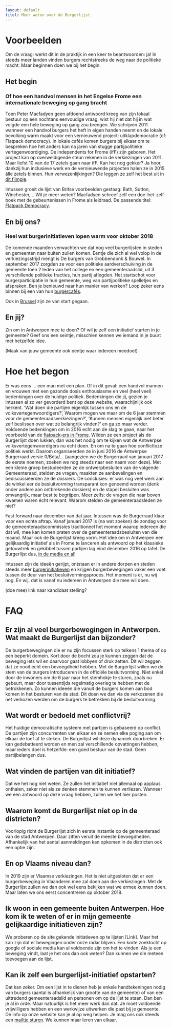 ```yaml
---
layout: default
titel: Meer weten over de Burgerlijst
---
```


# Voorbeelden
Om de vraag: werkt dit in de praktijk in een keer te beantwoorden: ja! In steeds meer landen vinden burgers rechtstreeks de weg naar de politieke macht. Maar beginnen doen we bij het begin.
 
## Het begin

### Of hoe een handvol mensen in het Engelse Frome een internationale beweging op gang bracht
 
Toen Peter Macfadyen geen afdoend antwoord kreeg van zijn lokaal bestuur op een nochtans eenvoudige vraag, wist hij niet dat hij in wat volgde een hele beweging op gang zou brengen. We schrijven 2011 wanneer een handvol burgers het heft in eigen handen neemt en de lokale bevolking warm maakt voor een vernieuwend project: uitklapdemocratie (of: Flatpack democracy).
In lokale cafés komen burgers bij elkaar om te bespreken hoe het anders kan na jaren van stugge partijpolitieke vertegenwoordiging. De independents for Frome (ifF) zijn geboren.
Het project kan op overweldigende steun rekenen in de verkiezingen van 2011. Maar liefst 10 van de 17 zetels gaan naar ifF. Kan het nog gekker? Ja hoor, dankzij hun inclusieve werk en de vernieuwende projecten halen ze in 2015 àlle zetels binnen.
Hun verwezenlijkingen? Die leggen ze zelf het best uit in [dit filmpje](https://www.youtube.com/watch?v=pMEDVG8237s).
 
Intussen groeit de lijst van Britse voorbeelden gestaag: Bath, Sutton, Winchester,…
Wil je meer weten? Macfadyen schreef zelf een doe-het-zelf-boek met de gebeurtenissen in Frome als leidraad. De passende titel: [Flatpack Democracy](http://www.flatpackdemocracy.co.uk/thebook/).
 
## En bij ons?

### Heel wat burgerinitiatieven lopen warm voor oktober 2018
 
De komende maanden verwachten we dat nog veel burgerlijsten in steden en gemeenten naar buiten zullen komen.
Eentje die zich al wel volop in de verkiezingsstrijd mengt is De burgers van Grobbendonk & Bouwel. In september 2017 zorgden ze voor een politieke aardverschuiving in de gemeente toen 2 leden van het college en een gemeenteraadslid, uit 3 verschillende politieke fracties, hun partij aflegden. Het startschot voor burgerparticipatie in hun gemeente, weg van partijpolitieke spelletjes en afspraken.
Ben je benieuwd naar hun manier van werken? Loop zeker eens binnen bij een van hun [burgercafés](http://deburgers.be/).

Ook in [Brussel](https://medium.com/@webrussels) zijn ze van start gegaan.
 
## En jij?
Zin om in Antwerpen mee te doen? Of wil je zelf een initiatief starten in je gemeente? Geef ons een seintje, misschien kennen we iemand in je buurt met hetzelfde idee.
 
(Maak van jouw gemeente ook eentje waar iedereen meedoet)

# Hoe het begon

Er was eens … een man met een plan. Of in dit geval: een handvol mannen en vrouwen met een gezonde dosis enthousiasme en veel (heel veel) bedenkingen over de huidige politiek.
Bedenkingen die jij, gezien je intussen al zo ver gevorderd bent op deze website, waarschijnlijk ook herkent.
‘Wat doen die partijen eigenlijk tussen ons en de volksvertegenwoordigers?’, Waarom mogen we maar om de 6 jaar stemmen voor de gemeenteraadsverkiezingen?’, ‘Kunnen mensen eigenlijk niet beter zelf beslissen over wat ze belangrijk vinden?’ en ga zo maar verder.
Voldoende bedenkingen om in 2016 echt aan de slag te gaan, naar het voorbeeld van de [flatpack-ers in Frome](https://www.demorgen.be/buitenland/welkom-in-frome-waar-de-burgers-de-touwtjes-in-handen-hebben-b4d86936/). Wilden ze een project als de Burgerlijst doen lukken, dan was het nodig om te kijken wat de Antwerpse volksvertegenwoordigers nu echt doen. En om na te gaan hoe conflictloze politiek werkt.
Daarom organiseerden ze in juni 2016 de Antwerpse Burgerraad versie 0/Bèta/… (aangezien we de Burgerraad van januari 2017 de eerste noemen, zoeken we nog steeds naar een naam voor deze). Met een kleine groep bestudeerden ze de ontwerpbesluiten van de volgende Gemeenteraad, stelden ze vragen, maakten ze aanbevelingen en bediscussiëerden ze de dossiers. De conclusies: er was nog veel werk aan de winkel eer de besluitvorming transparant kon genoemd worden (denk onder andere aan ontbrekende dossiers) en de stapel besluiten was omvangrijk, maar best te begrijpen. Meer zelfs: de vragen die naar boven kwamen waren écht relevant. Waarom stelden de gemeenteraadsleden ze niet?
 
Fast forward naar december van dat jaar.
Intussen was de Burgerraad klaar voor een echte aftrap. Vanaf januari 2017 is (na wat zoeken) de zondag voor de gemeenteraadscommissies traditioneel het moment waarop iedereen die dat wil, mee kan komen praten over de gemeenteraadsbesluiten van die maand.
Maar ook de Burgerlijst kreeg vorm. Het idee om in Antwerpen een gelijkaardig initiatief als in Frome te lanceren als antwoord op het klassieke getouwtrek en gekibbel tussen partijen lag eind december 2016 op tafel. De Burgerlijst dus, [in de media en al](https://www.demorgen.be/politiek/weg-met-partijpolitiek-deze-man-lanceert-antwerpse-burgerlijst-alles-begint-en-eindigt-met-inspraak-b51d1160/)!
 
Intussen zijn de ideeën gerijpt, ontstaan er in andere dorpen en steden steeds meer [burgerinitiatieven](https://www.apache.be/2017/11/02/burgerbewegingen-wie-verkiezingen-wint-moet-er-rekening-mee-houden/?sh=8bad7c53530fce937ca79-1321974913) en krijgen burgerbewegingen vaker een voet tussen de deur van het besluitvormingsproces. Het moment is er, nu wij nog. En wij, dat is vanaf nu iedereen in Antwerpen die mee wil doen.
 
(doe mee) link naar kandidaat stelling?

# FAQ

## Er zijn al veel burgerbewegingen in Antwerpen. Wat maakt de Burgerlijst dan bijzonder?
De burgerbewegingen die er nu zijn focussen sterk op telkens 1 thema of op een beperkt domein. Kort door de bocht zou je kunnen zeggen dat de beweging iets wil en daarvoor gaat lobbyen of druk zetten. Dit wil zeggen dat ze nooit echt een bevoegdheid hebben. Met de Burgerlijst willen we de stem van de burgers introduceren in de officiële besluitvorming. Niet enkel door de inwoners om de 6 jaar naar het stemhokje te sturen, zoals nu gebeurt, maar door tussentijds regelmatig overleg te hebben met de betrokkenen. Zo kunnen ideeën die vanuit de burgers komen aan bod komen in het besturen van de stad. Dit doen we dan via de verkozenen die net verkozen werden om de burgers te betrekken bij de besluitvorming.

## Wat wordt er bedoeld met conflictvrij?
Het huidige democratische systeem met partijen is gebaseerd op conflict. De partijen zijn concurrenten van elkaar en ze nemen elke poging aan om elkaar de loef af te steken. De Burgerlijst wil deze dynamiek doorbreken. Er kan gedebatteerd worden en men zal verschillende opvattingen hebben, maar ieders doel is hetzelfde: een goed bestuur van de stad. Geen partijbelangen dus.

## Wat vinden de partijen van dit initiatief?
Dat we het nog niet weten. Ze zullen het initiatief niet allemaal op applaus onthalen, zeker niet als ze denken stemmen te kunnen verliezen. Wanneer we een antwoord op deze vraag hebben, zullen we het hier posten.

## Waarom komt de Burgerlijst niet op in de districten?
Voorlopig richt de Burgerlijst zich in eerste instantie op de gemeenteraad van de stad Antwerpen. Daar zitten veruit de meeste bevoegdheden. Afhankelijk van het aantal aanmeldingen kan opkomen in de districten ook een optie zijn.

## En op Vlaams niveau dan?
In 2019 zijn er Vlaamse verkiezingen. Het is niet uitgesloten dat er een burgerbeweging in Vlaanderen mee zal doen aan die verkiezingen. Met de Burgerlijst zullen we dan ook wel eens bekijken wat we ermee kunnen doen. Maar laten we ons eerst concentreren op oktober 2018.

## Ik woon in een gemeente buiten Antwerpen. Hoe kom ik te weten of er in mijn gemeente gelijkaardige initiatieven zijn?
We proberen op de site gekende initiatieven op te lijsten [Link]. Maar het kan zijn dat er bewegingen onder onze radar blijven. Een korte zoektocht op google of sociale media kan al voldoende zijn om het te vinden. Als je een beweging vindt, laat je het ons dan ook weten? Dan kunnen we die meteen toevoegen aan de lijst.

## Kan ik zelf een burgerlijst-initiatief opstarten?
Dat kan zeker. Om een lijst in te dienen heb je enkele handtekeningen nodig van burgers (aantal is afhankelijk van grootte van de gemeente) of van een uittredend gemeenteraadslid en personen om op de lijst te staan. Dan ben je al in orde. Maar natuurlijk is het meer werk dan dat. Je moet voldoende vrijwilligers hebben en een werkwijze uitwerken die past bij je gemeente. De info op onze website kan je al op weg helpen. Je mag ons ook steeds een [mailtje sturen](mailto:info@burgerlijst.be). We kunnen maar leren van elkaar.

